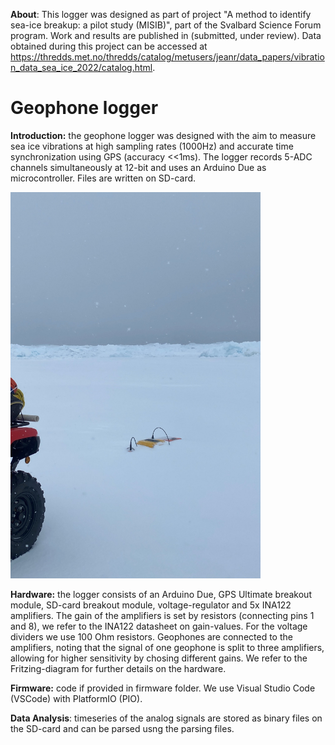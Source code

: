 **About**: This logger was designed as part of project "A method to identify sea-ice breakup: a pilot study (MISIB)", part of the Svalbard Science Forum program. Work and results are published in (submitted, under review). Data obtained during this project can be accessed at https://thredds.met.no/thredds/catalog/metusers/jeanr/data_papers/vibration_data_sea_ice_2022/catalog.html.

# Geophone logger
**Introduction:** the geophone logger was designed with the aim to measure sea ice vibrations at high sampling rates (1000Hz) and accurate time synchronization using GPS (accuracy <<1ms). The logger records 5-ADC channels simultaneously at 12-bit and uses an Arduino Due as microcontroller. Files are written on SD-card.

<img src="https://github.com/jvoermans/Geophone_Logger/blob/main/Hardware/Photos/Picture3.jpg" width="400" />

**Hardware:** the logger consists of an Arduino Due, GPS Ultimate breakout module, SD-card breakout module, voltage-regulator and 5x INA122 amplifiers. The gain of the amplifiers is set by resistors (connecting pins 1 and 8), we refer to the INA122 datasheet on gain-values. For the voltage dividers we use 100 Ohm resistors. Geophones are connected to the amplifiers, noting that the signal of one geophone is split to three amplifiers, allowing for higher sensitivity by chosing different gains. We refer to the Fritzing-diagram for further details on the hardware.

**Firmware:** code if provided in firmware folder. We use Visual Studio Code (VSCode) with PlatformIO (PIO).

**Data Analysis**: timeseries of the analog signals are stored as binary files on the SD-card and can be parsed usng the parsing files.
